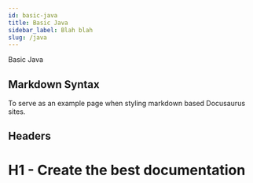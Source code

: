 ```yaml
---
id: basic-java
title: Basic Java
sidebar_label: Blah blah
slug: /java
---
```


Basic Java

## Markdown Syntax

To serve as an example page when styling markdown based Docusaurus sites.

## Headers

# H1 - Create the best documentation